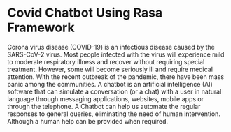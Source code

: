 # Covid Chatbot Using Rasa Framework

Corona virus disease (COVID-19) is an infectious disease caused by the SARS-CoV-2 virus. Most people infected with the virus will experience mild to moderate respiratory illness and recover without requiring special treatment. However, some will become seriously ill and require medical attention. With the recent outbreak of the pandemic, there have been mass panic among the communities. A chatbot is an artificial intelligence (AI) software that can simulate a conversation (or a chat) with a user in natural language through messaging applications, websites, mobile apps or through the telephone. A Chatbot can help us automate the regular responses to general queries, eliminating the need of human intervention. Although a human help can be provided when required.
